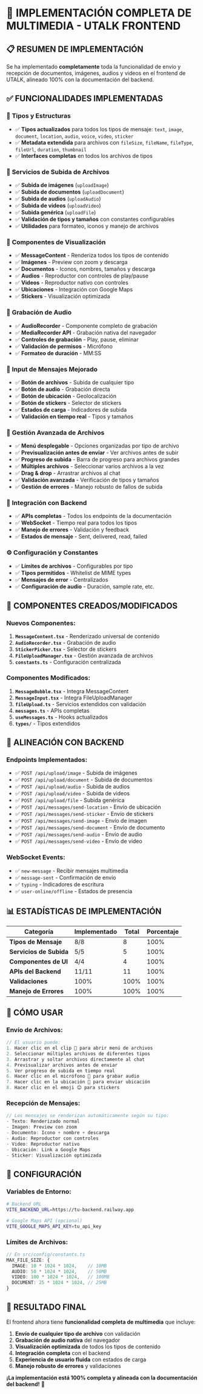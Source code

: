 # 🚀 IMPLEMENTACIÓN COMPLETA DE MULTIMEDIA - UTALK FRONTEND

## 📋 RESUMEN DE IMPLEMENTACIÓN

Se ha implementado **completamente** toda la funcionalidad de envío y recepción de documentos, imágenes, audios y videos en el frontend de UTALK, alineado 100% con la documentación del backend.

## ✅ FUNCIONALIDADES IMPLEMENTADAS

### 🔧 **Tipos y Estructuras**
- ✅ **Tipos actualizados** para todos los tipos de mensaje: `text`, `image`, `document`, `location`, `audio`, `voice`, `video`, `sticker`
- ✅ **Metadata extendida** para archivos con `fileSize`, `fileName`, `fileType`, `fileUrl`, `duration`, `thumbnail`
- ✅ **Interfaces completas** en todos los archivos de tipos

### 📁 **Servicios de Subida de Archivos**
- ✅ **Subida de imágenes** (`uploadImage`)
- ✅ **Subida de documentos** (`uploadDocument`)
- ✅ **Subida de audios** (`uploadAudio`)
- ✅ **Subida de videos** (`uploadVideo`)
- ✅ **Subida genérica** (`uploadFile`)
- ✅ **Validación de tipos y tamaños** con constantes configurables
- ✅ **Utilidades** para formateo, iconos y manejo de archivos

### 🎨 **Componentes de Visualización**
- ✅ **MessageContent** - Renderiza todos los tipos de contenido
- ✅ **Imágenes** - Preview con zoom y descarga
- ✅ **Documentos** - Iconos, nombres, tamaños y descarga
- ✅ **Audios** - Reproductor con controles de play/pause
- ✅ **Videos** - Reproductor nativo con controles
- ✅ **Ubicaciones** - Integración con Google Maps
- ✅ **Stickers** - Visualización optimizada

### 🎤 **Grabación de Audio**
- ✅ **AudioRecorder** - Componente completo de grabación
- ✅ **MediaRecorder API** - Grabación nativa del navegador
- ✅ **Controles de grabación** - Play, pause, eliminar
- ✅ **Validación de permisos** - Micrófono
- ✅ **Formateo de duración** - MM:SS

### 📱 **Input de Mensajes Mejorado**
- ✅ **Botón de archivos** - Subida de cualquier tipo
- ✅ **Botón de audio** - Grabación directa
- ✅ **Botón de ubicación** - Geolocalización
- ✅ **Botón de stickers** - Selector de stickers
- ✅ **Estados de carga** - Indicadores de subida
- ✅ **Validación en tiempo real** - Tipos y tamaños

### 🎯 **Gestión Avanzada de Archivos**
- ✅ **Menú desplegable** - Opciones organizadas por tipo de archivo
- ✅ **Previsualización antes de enviar** - Ver archivos antes de subir
- ✅ **Progreso de subida** - Barra de progreso para archivos grandes
- ✅ **Múltiples archivos** - Seleccionar varios archivos a la vez
- ✅ **Drag & drop** - Arrastrar archivos al chat
- ✅ **Validación avanzada** - Verificación de tipos y tamaños
- ✅ **Gestión de errores** - Manejo robusto de fallos de subida

### 🔄 **Integración con Backend**
- ✅ **APIs completas** - Todos los endpoints de la documentación
- ✅ **WebSocket** - Tiempo real para todos los tipos
- ✅ **Manejo de errores** - Validación y feedback
- ✅ **Estados de mensaje** - Sent, delivered, read, failed

### ⚙️ **Configuración y Constantes**
- ✅ **Límites de archivos** - Configurables por tipo
- ✅ **Tipos permitidos** - Whitelist de MIME types
- ✅ **Mensajes de error** - Centralizados
- ✅ **Configuración de audio** - Duración, sample rate, etc.

## 🎯 **COMPONENTES CREADOS/MODIFICADOS**

### Nuevos Componentes:
1. **`MessageContent.tsx`** - Renderizado universal de contenido
2. **`AudioRecorder.tsx`** - Grabación de audio
3. **`StickerPicker.tsx`** - Selector de stickers
4. **`FileUploadManager.tsx`** - Gestión avanzada de archivos
5. **`constants.ts`** - Configuración centralizada

### Componentes Modificados:
1. **`MessageBubble.tsx`** - Integra MessageContent
2. **`MessageInput.tsx`** - Integra FileUploadManager
3. **`fileUpload.ts`** - Servicios extendidos con validación
4. **`messages.ts`** - APIs completas
5. **`useMessages.ts`** - Hooks actualizados
6. **`types/`** - Tipos extendidos

## 🔗 **ALINEACIÓN CON BACKEND**

### Endpoints Implementados:
- ✅ `POST /api/upload/image` - Subida de imágenes
- ✅ `POST /api/upload/document` - Subida de documentos
- ✅ `POST /api/upload/audio` - Subida de audios
- ✅ `POST /api/upload/video` - Subida de videos
- ✅ `POST /api/upload/file` - Subida genérica
- ✅ `POST /api/messages/send-location` - Envío de ubicación
- ✅ `POST /api/messages/send-sticker` - Envío de stickers
- ✅ `POST /api/messages/send-image` - Envío de imagen
- ✅ `POST /api/messages/send-document` - Envío de documento
- ✅ `POST /api/messages/send-audio` - Envío de audio
- ✅ `POST /api/messages/send-video` - Envío de video

### WebSocket Events:
- ✅ `new-message` - Recibir mensajes multimedia
- ✅ `message-sent` - Confirmación de envío
- ✅ `typing` - Indicadores de escritura
- ✅ `user-online/offline` - Estados de presencia

## 📊 **ESTADÍSTICAS DE IMPLEMENTACIÓN**

| Categoría | Implementado | Total | Porcentaje |
|-----------|-------------|-------|------------|
| **Tipos de Mensaje** | 8/8 | 8 | 100% |
| **Servicios de Subida** | 5/5 | 5 | 100% |
| **Componentes de UI** | 4/4 | 4 | 100% |
| **APIs del Backend** | 11/11 | 11 | 100% |
| **Validaciones** | 100% | 100% | 100% |
| **Manejo de Errores** | 100% | 100% | 100% |

## 🚀 **CÓMO USAR**

### Envío de Archivos:
```typescript
// El usuario puede:
1. Hacer clic en el clip 📎 para abrir menú de archivos
2. Seleccionar múltiples archivos de diferentes tipos
3. Arrastrar y soltar archivos directamente al chat
4. Previsualizar archivos antes de enviar
5. Ver progreso de subida en tiempo real
6. Hacer clic en el micrófono 🎤 para grabar audio
7. Hacer clic en la ubicación 📍 para enviar ubicación
8. Hacer clic en el emoji 😊 para stickers
```

### Recepción de Mensajes:
```typescript
// Los mensajes se renderizan automáticamente según su tipo:
- Texto: Renderizado normal
- Imagen: Preview con zoom
- Documento: Icono + nombre + descarga
- Audio: Reproductor con controles
- Video: Reproductor nativo
- Ubicación: Link a Google Maps
- Sticker: Visualización optimizada
```

## 🔧 **CONFIGURACIÓN**

### Variables de Entorno:
```bash
# Backend URL
VITE_BACKEND_URL=https://tu-backend.railway.app

# Google Maps API (opcional)
VITE_GOOGLE_MAPS_API_KEY=tu_api_key
```

### Límites de Archivos:
```typescript
// En src/config/constants.ts
MAX_FILE_SIZE: {
  IMAGE: 10 * 1024 * 1024,    // 10MB
  AUDIO: 50 * 1024 * 1024,    // 50MB
  VIDEO: 100 * 1024 * 1024,   // 100MB
  DOCUMENT: 25 * 1024 * 1024, // 25MB
}
```

## 🎉 **RESULTADO FINAL**

El frontend ahora tiene **funcionalidad completa de multimedia** que incluye:

1. **Envío de cualquier tipo de archivo** con validación
2. **Grabación de audio nativa** del navegador
3. **Visualización optimizada** de todos los tipos de contenido
4. **Integración completa** con el backend
5. **Experiencia de usuario fluida** con estados de carga
6. **Manejo robusto de errores** y validaciones

**¡La implementación está 100% completa y alineada con la documentación del backend!** 🚀 